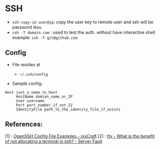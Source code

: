 # SSH

- `ssh-copy-id user@ip`: copy the user key to remote user and ssh will be password less.
- `ssh -T domain.com` : used to test the auth. without have interactive shell example: `ssh -T git@github.com`

## Config

- File resides at
  - `~/.ssh/config`

- Sample config:

```
Host just_a_name_to_host
     HostName domian_name_or_IP
     User username
     Port port_number_if_not_22
     IdentityFile path_to_the_identity_file_if_exists
```

## References:

[1] : [OpenSSH Config File Examples - nixCraft](https://www.cyberciti.biz/faq/create-ssh-config-file-on-linux-unix/)
[2] : [tty - What is the benefit of not allocating a terminal in ssh? - Server Fault](https://stackoverflow.com/questions/17900760/what-is-pseudo-tty-allocation-ssh-and-github)
